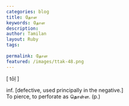 ```yaml
---
categories: blog
title: தோள
keywords: தோள
description: 
author: Tamilan
layout: Ruby
tags: 
 
permalink: தோள
featured: /images/ttak-48.png
---
```

  
[ tōḷ ]  
  
inf. [defective, used principally in the negative.]  
To pierce, to perforate as தொள்ள. (p.)